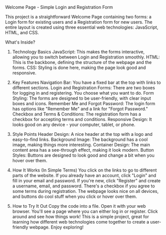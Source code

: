Welcome Page - Simple Login and Registration Form

This project is a straightforward Welcome Page containing two forms: a Login form for existing users and a Registration form for new users. The entire layout is created using three essential web technologies: JavaScript, HTML, and CSS.

What's Inside?

1. Technology Basics
JavaScript: This makes the forms interactive, allowing you to switch between Login and Registration smoothly.
HTML: This is the backbone, defining the structure of the webpage and the forms.
CSS: Styling is done here, making the page look good and responsive.

2. Key Features
Navigation Bar: You have a fixed bar at the top with links to different sections.
Login and Registration Forms: There are two boxes for logging in and registering. You choose what you want to do.
Form Styling: The forms are designed to be user-friendly, with clear input boxes and icons.
Remember Me and Forgot Password: The login form has options like "Remember Me" and a link for "Forgot Password."
Checkbox and Terms & Conditions: The registration form has a checkbox for accepting terms and conditions.
Responsive Design: It looks good on any device - your computer, tablet, or phone.

3. Style Points
Header Design: A nice header at the top with a logo and easy-to-find links.
Background Image: The background has a cool image, making things more interesting.
Container Design: The main content area has a see-through effect, making it look modern.
Button Styles: Buttons are designed to look good and change a bit when you hover over them.

4. How It Works (In Simple Terms)
You click on the links to go to different parts of the website.
If you already have an account, click "Login" and fill in your email and password.
If you're new, click "Register" and create a username, email, and password.
There's a checkbox if you agree to some terms during registration.
The webpage looks nice on all devices, and buttons do cool stuff when you click or hover over them.

5. How to Try It Out
Copy the code into a file.
Open it with your web browser.
You'll see a page where you can either log in or register.
Click around and see how things work!
This is a simple project, great for learning how different web technologies come together to create a user-friendly webpage. Enjoy exploring!

